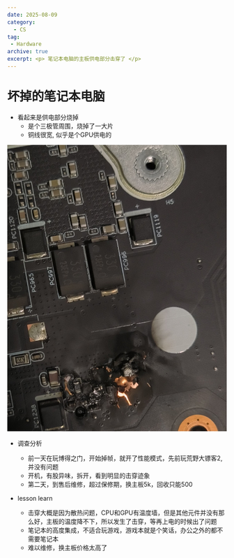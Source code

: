 ```yaml
---
date: 2025-08-09
category: 
  - CS
tag:
 - Hardware
archive: true
excerpt: <p> 笔记本电脑的主板供电部分击穿了 </p>
---
```


# 坏掉的笔记本电脑
* 看起来是供电部分烧掉
    * 是个三极管周围，烧掉了一大片
    * 铜线很宽, 似乎是个GPU供电的

![alt text](./img/IMG_20250630_191458.jpg)

* 调查分析
    * 前一天在玩博得之门，开始掉帧，就开了性能模式，先前玩荒野大镖客2, 并没有问题
    * 开机，有股异味，拆开，看到明显的击穿迹象
    * 第二天，到售后维修，超过保修期，换主板5k，回收只能500

* lesson learn
    * 击穿大概是因为散热问题，CPU和GPU有温度墙，但是其他元件并没有那么好，主板的温度降不下，所以发生了击穿，等再上电的时候出了问题
    * 笔记本的高度集成，不适合玩游戏，游戏本就是个笑话，办公之外的都不需要笔记本
    * 难以维修，换主板价格太高了